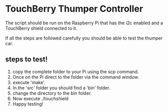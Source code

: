 # TouchBerry Thumper Controller

The script should be run on the Raspberry Pi that has the i2c enabled and a TouchBerry shield connected to it.

If all the steps are followed carefully you should be able to test the thumper car.

## steps to test!

1. copy the complete folder to your Pi using the scp command.
2. Once on the Pi direct to the folder via the command window.
3. execute 'make'.
4. In the 'src' folder you should find a 'bin' folder.
5. change the directory to the bin folder.
6. Now execute ./touchshield
7. Happy testing!
